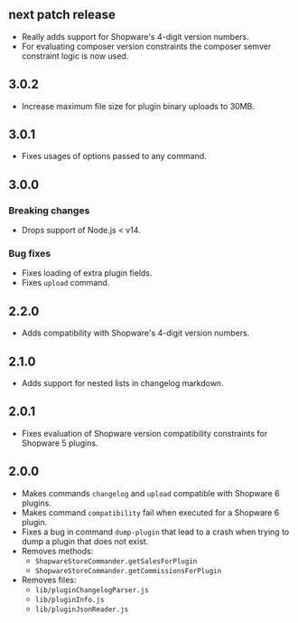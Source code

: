 ## next patch release

* Really adds support for Shopware's 4-digit version numbers.
* For evaluating composer version constraints the composer semver constraint logic is now used.

## 3.0.2

* Increase maximum file size for plugin binary uploads to 30MB.

## 3.0.1

* Fixes usages of options passed to any command.

## 3.0.0

### Breaking changes

* Drops support of Node.js < v14.

### Bug fixes

* Fixes loading of extra plugin fields.
* Fixes `upload` command.

## 2.2.0

* Adds compatibility with Shopware's 4-digit version numbers.

## 2.1.0

* Adds support for nested lists in changelog markdown.

## 2.0.1

* Fixes evaluation of Shopware version compatibility constraints for Shopware 5 plugins.

## 2.0.0

* Makes commands `changelog` and `upload` compatible with Shopware 6 plugins.
* Makes command `compatibility` fail when executed for a Shopware 6 plugin.
* Fixes a bug in command `dump-plugin` that lead to a crash when trying to dump a plugin that does not exist.
* Removes methods:
  * `ShopwareStoreCommander.getSalesForPlugin`
  * `ShopwareStoreCommander.getCommissionsForPlugin`
* Removes files:
  * `lib/pluginChangelogParser.js`
  * `lib/pluginInfo.js`
  * `lib/pluginJsonReader.js`
